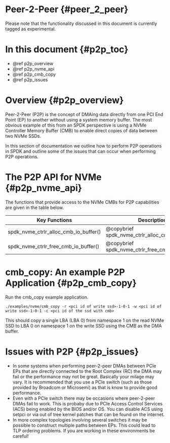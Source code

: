 # Peer-2-Peer {#peer_2_peer}

Please note that the functionality discussed in this document is
currently tagged as experimental.

# In this document {#p2p_toc}

* @ref p2p_overview
* @ref p2p_nvme_api
* @ref p2p_cmb_copy
* @ref p2p_issues

# Overview {#p2p_overview}

Peer-2-Peer (P2P) is the concept of DMAing data directly from one PCI
End Point (EP) to another without using a system memory buffer. The
most obvious example of this from an SPDK perspective is using a NVMe
Controller Memory Buffer (CMB) to enable direct copies of data between
two NVMe SSDs.

In this section of documentation we outline how to perform P2P
operations in SPDK and outline some of the issues that can occur when
performing P2P operations.

# The P2P API for NVMe {#p2p_nvme_api}

The functions that provide access to the NVMe CMBs for P2P
capabilities are given in the table below.

Key Functions                               | Description
------------------------------------------- | -----------
spdk_nvme_ctrlr_alloc_cmb_io_buffer()       | @copybrief spdk_nvme_ctrlr_alloc_cmb_io_buffer()
spdk_nvme_ctrlr_free_cmb_io_buffer()        | @copybrief spdk_nvme_ctrlr_free_cmb_io_buffer()

# cmb_copy: An example P2P Application {#p2p_cmb_copy}

Run the cmb_copy example application.

~~~{.sh}
./examples/nvme/cmb_copy -r <pci id of write ssd>-1-0-1 -w <pci id of write ssd>-1-0-1 -c <pci id of the ssd with cmb>
~~~
This should copy a single LBA (LBA 0) from namespace 1 on the read
NVMe SSD to LBA 0 on namespace 1 on the write SSD using the CMB as the
DMA buffer.

# Issues with P2P {#p2p_issues}

* In some systems when performing peer-2-peer DMAs between PCIe EPs
  that are directly connected to the Root Complex (RC) the DMA may
  fail or the performance may not be great. Basically your milage may
  vary. It is recommended that you use a PCIe switch (such as those
  provided by Broadcom or Microsemi) as that is know to provide good
  performance.
* Even with a PCIe switch there may be occasions where peer-2-peer
  DMAs fail to work. This is probaby due to PCIe Access Control
  Services (ACS) being enabled by the BIOS and/or OS. You can disable
  ACS using setpci or via out of tree kernel patches that can be found
  on the internet.
* In more complex topologies involving several switches it may be
  possible to construct multiple paths between EPs. This could lead to
  TLP ordering problems. If you are working in these environments be
  careful!


